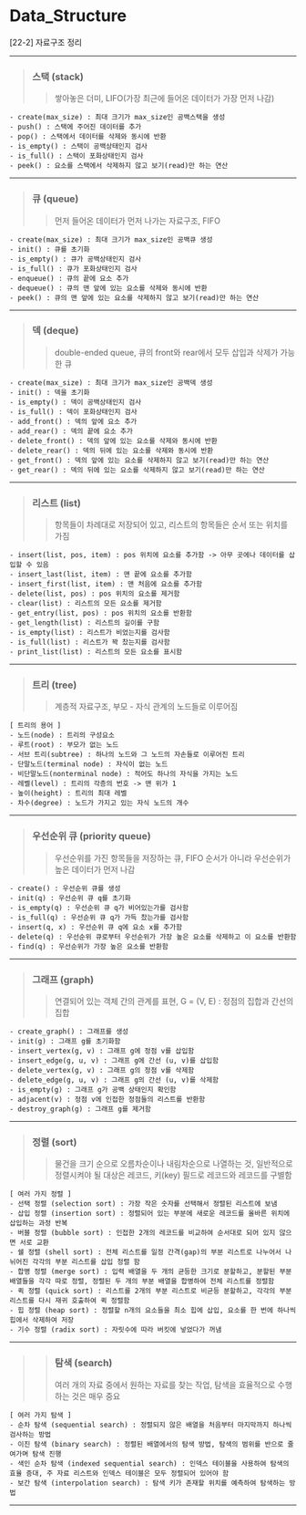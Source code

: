 # Data_Structure
[22-2] 자료구조 정리
***
> ### 스택 (stack)
>   > 쌓아놓은 더미, LIFO(가장 최근에 들어온 데이터가 가장 먼저 나감)
> 
```
- create(max_size) : 최대 크기가 max_size인 공백스택을 생성
- push() : 스택에 주어진 데이터를 추가
- pop() : 스택에서 데이터를 삭제와 동시에 반환
- is_empty() : 스택이 공백상태인지 검사
- is_full() : 스택이 포화상태인지 검사
- peek() : 요소를 스택에서 삭제하지 않고 보기(read)만 하는 연산
```
***
> ### 큐 (queue)
>   > 먼저 들어온 데이터가 먼저 나가는 자료구조, FIFO
>
```
- create(max_size) : 최대 크기가 max_size인 공백큐 생성
- init() : 큐를 초기화
- is_empty() : 큐가 공백상태인지 검사
- is_full() : 큐가 포화상태인지 검사
- enqueue() : 큐의 끝에 요소 추가
- dequeue() : 큐의 맨 앞에 있는 요소를 삭제와 동시에 반환
- peek() : 큐의 맨 앞에 있는 요소를 삭제하지 않고 보기(read)만 하는 연산
```
***
> ### 덱 (deque)
>   > double-ended queue, 큐의 front와 rear에서 모두 삽입과 삭제가 가능한 큐
>
```
- create(max_size) : 최대 크기가 max_size인 공백덱 생성
- init() : 덱을 초기화
- is_empty() : 덱이 공백상태인지 검사
- is_full() : 덱이 포화상태인지 검사
- add_front() : 덱의 앞에 요소 추가
- add_rear() : 덱의 끝에 요소 추가
- delete_front() : 덱의 앞에 있는 요소를 삭제와 동시에 반환
- delete_rear() : 덱의 뒤에 있는 요소를 삭제와 동시에 반환
- get_front() : 덱의 앞에 있는 요소를 삭제하지 않고 보기(read)만 하는 연산
- get_rear() : 덱의 뒤에 있는 요소를 삭제하지 않고 보기(read)만 하는 연산
```
***
> ### 리스트 (list)
>   > 항목들이 차례대로 저장되어 있고, 리스트의 항목들은 순서 또는 위치를 가짐
>
```
- insert(list, pos, item) : pos 위치에 요소를 추가함 -> 아무 곳에나 데이터를 삽입할 수 있음
- insert_last(list, item) : 맨 끝에 요소를 추가함
- insert_first(list, item) : 맨 처음에 요소를 추가함
- delete(list, pos) : pos 위치의 요소를 제거함
- clear(list) : 리스트의 모든 요소를 제거함
- get_entry(list, pos) : pos 위치의 요소를 반환함
- get_length(list) : 리스트의 길이를 구함
- is_empty(list) : 리스트가 비었는지를 검사함
- is_full(list) : 리스트가 꽉 찼는지를 검사함
- print_list(list) : 리스트의 모든 요소를 표시함 
```
***
> ### 트리 (tree)
>   > 계층적 자료구조, 부모 - 자식 관계의 노드들로 이루어짐
>
```
[ 트리의 용어 ]
- 노드(node) : 트리의 구성요소
- 루트(root) : 부모가 없는 노드
- 서브 트리(subtree) : 하나의 노드와 그 노드의 자손들로 이루어진 트리
- 단말노드(terminal node) : 자식이 없는 노드
- 비단말노드(nonterminal node) : 적어도 하나의 자식을 가지는 노드
- 레벨(level) : 트리의 각층의 번호 -> 맨 위가 1
- 높이(height) : 트리의 최대 레벨
- 차수(degree) : 노드가 가지고 있는 자식 노드의 개수
```
***
> ### 우선순위 큐 (priority queue)
>   > 우선순위를 가진 항목들을 저장하는 큐, FIFO 순서가 아니라 우선순위가 높은 데이터가 먼저 나감 
>
```
- create() : 우선순위 큐를 생성
- init(q) : 우선순위 큐 q를 초기화
- is_empty(q) : 우선순위 큐 q가 비어있는가를 검사함
- is_full(q) : 우선순위 큐 q가 가득 찼는가를 검사함
- insert(q, x) : 우선순위 큐 q에 요소 x를 추가함
- delete(q) : 우선순위 큐로부터 우선순위가 가장 높은 요소를 삭제하고 이 요소를 반환함
- find(q) : 우선순위가 가장 높은 요소를 반환함
```
***
> ### 그래프 (graph)
>   > 연결되어 있는 객체 간의 관계를 표현, G = (V, E) : 정점의 집합과 간선의 집합
>
```
- create_graph() : 그래프를 생성
- init(g) : 그래프 g를 초기화함
- insert_vertex(g, v) : 그래프 g에 정점 v를 삽입함
- insert_edge(g, u, v) : 그래프 g에 간선 (u, v)를 삽입함
- delete_vertex(g, v) : 그래프 g의 정점 v를 삭제함
- delete_edge(g, u, v) : 그래프 g의 간선 (u, v)를 삭제함
- is_empty(g) : 그래프 g가 공백 상태인지 확인함
- adjacent(v) : 정점 v에 인접한 정점들의 리스트를 반환함
- destroy_graph(g) : 그래프 g를 제거함
```
***
> ### 정렬 (sort)
>   > 물건을 크기 순으로 오름차순이나 내림차순으로 나열하는 것, 일반적으로 정렬시켜야 될 대상은 레코드, 키(key) 필드로 레코드와 레코드를 구별함
>
```
[ 여러 가지 정렬 ]
- 선택 정렬 (selection sort) : 가장 작은 숫자를 선택해서 정렬된 리스트에 보냄
- 삽입 정렬 (insertion sort) : 정렬되어 있는 부분에 새로운 레코드를 올바른 위치에 삽입하는 과정 반복
- 버블 정렬 (bubble sort) : 인접한 2개의 레코드를 비교하여 순서대로 되어 있지 않으면 서로 교환
- 쉘 정렬 (shell sort) : 전체 리스트를 일정 간격(gap)의 부분 리스트로 나누어서 나뉘어진 각각의 부분 리스트를 삽입 정렬 함
- 합병 정렬 (merge sort) : 입력 배열을 두 개의 균등한 크기로 분할하고, 분할된 부분 배열들을 각각 따로 정렬, 정렬된 두 개의 부분 배열을 합병하여 전체 리스트를 정렬함
- 퀵 정렬 (quick sort) : 리스트를 2개의 부분 리스트로 비균등 분할하고, 각각의 부분 리스트를 다시 재귀 호출하여 퀵 정렬함
- 힙 정렬 (heap sort) : 정렬할 n개의 요소들을 최소 힙에 삽입, 요소를 한 번에 하나씩 힙에서 삭제하여 저장
- 기수 정렬 (radix sort) : 자릿수에 따라 버킷에 넣었다가 꺼냄
```
***
> > ### 탐색 (search)
>   > 여러 개의 자료 중에서 원하는 자료를 찾는 작업, 탐색을 효율적으로 수행하는 것은 매우 중요
>
```
[ 여러 가지 탐색 ]
- 순차 탐색 (sequential search) : 정렬되지 않은 배열을 처음부터 마지막까지 하나씩 검사하는 방법
- 이진 탐색 (binary search) : 정렬된 배열에서의 탐색 방법, 탐색의 범위를 반으로 줄여가며 탐색 진행
- 색인 순차 탐색 (indexed sequential search) : 인덱스 테이블을 사용하여 탐색의 효율 증대, 주 자료 리스트와 인덱스 테이블은 모두 정렬되어 있어야 함
- 보간 탐색 (interpolation search) : 탐색 키가 존재할 위치를 예측하여 탐색하는 방법
```
***